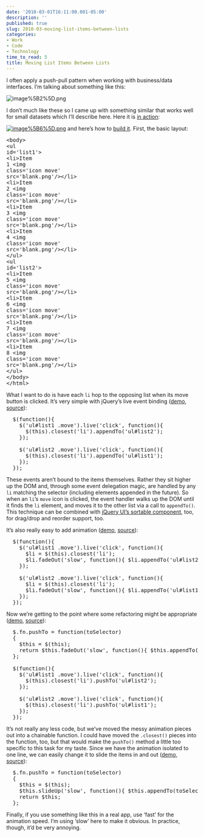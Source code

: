 ```yaml
---
date: '2010-03-01T16:11:00.001-05:00'
description: ''
published: true
slug: 2010-03-moving-list-items-between-lists
categories:
- Work
- Code
- Technology
time_to_read: 5
title: Moving List Items Between Lists
---
```



I often apply a push-pull pattern when working with business/data interfaces. I’m talking about something like this:

![image%5B2%5D.png](image%5B2%5D.png) 

I don’t much like these so I came up with something similar that works well for small datasets which I’ll describe here. Here it is [in action](http://jsbin.com/ucoqi):

[![image%5B6%5D.png](image%5B6%5D.png)](http://jsbin.com/ucoqi) and here’s how to [build it](http://jsbin.com/ucoqi/edit). First, the basic layout:  <pre class="csharpcode"><span class="kwrd">&lt;</span><span class="html">body</span><span class="kwrd">&gt;</span>
  <span class="kwrd">&lt;</span><span class="html">ul</span> <span class="attr">id</span><span class="kwrd">='list1'</span><span class="kwrd">&gt;</span>
    <span class="kwrd">&lt;</span><span class="html">li</span><span class="kwrd">&gt;</span>Item 1 <span class="kwrd">&lt;</span><span class="html">img</span> <span class="attr">class</span><span class="kwrd">='icon move'</span> <span class="attr">src</span><span class="kwrd">='blank.png'</span><span class="kwrd">/&gt;&lt;/</span><span class="html">li</span><span class="kwrd">&gt;</span>
    <span class="kwrd">&lt;</span><span class="html">li</span><span class="kwrd">&gt;</span>Item 2 <span class="kwrd">&lt;</span><span class="html">img</span> <span class="attr">class</span><span class="kwrd">='icon move'</span> <span class="attr">src</span><span class="kwrd">='blank.png'</span><span class="kwrd">/&gt;&lt;/</span><span class="html">li</span><span class="kwrd">&gt;</span>
    <span class="kwrd">&lt;</span><span class="html">li</span><span class="kwrd">&gt;</span>Item 3 <span class="kwrd">&lt;</span><span class="html">img</span> <span class="attr">class</span><span class="kwrd">='icon move'</span> <span class="attr">src</span><span class="kwrd">='blank.png'</span><span class="kwrd">/&gt;&lt;/</span><span class="html">li</span><span class="kwrd">&gt;</span>
    <span class="kwrd">&lt;</span><span class="html">li</span><span class="kwrd">&gt;</span>Item 4 <span class="kwrd">&lt;</span><span class="html">img</span> <span class="attr">class</span><span class="kwrd">='icon move'</span> <span class="attr">src</span><span class="kwrd">='blank.png'</span><span class="kwrd">/&gt;&lt;/</span><span class="html">li</span><span class="kwrd">&gt;</span>
  <span class="kwrd">&lt;/</span><span class="html">ul</span><span class="kwrd">&gt;</span>
  <span class="kwrd">&lt;</span><span class="html">ul</span> <span class="attr">id</span><span class="kwrd">='list2'</span><span class="kwrd">&gt;</span>
    <span class="kwrd">&lt;</span><span class="html">li</span><span class="kwrd">&gt;</span>Item 5 <span class="kwrd">&lt;</span><span class="html">img</span> <span class="attr">class</span><span class="kwrd">='icon move'</span> <span class="attr">src</span><span class="kwrd">='blank.png'</span><span class="kwrd">/&gt;&lt;/</span><span class="html">li</span><span class="kwrd">&gt;</span>
    <span class="kwrd">&lt;</span><span class="html">li</span><span class="kwrd">&gt;</span>Item 6 <span class="kwrd">&lt;</span><span class="html">img</span> <span class="attr">class</span><span class="kwrd">='icon move'</span> <span class="attr">src</span><span class="kwrd">='blank.png'</span><span class="kwrd">/&gt;&lt;/</span><span class="html">li</span><span class="kwrd">&gt;</span>
    <span class="kwrd">&lt;</span><span class="html">li</span><span class="kwrd">&gt;</span>Item 7 <span class="kwrd">&lt;</span><span class="html">img</span> <span class="attr">class</span><span class="kwrd">='icon move'</span> <span class="attr">src</span><span class="kwrd">='blank.png'</span><span class="kwrd">/&gt;&lt;/</span><span class="html">li</span><span class="kwrd">&gt;</span>
    <span class="kwrd">&lt;</span><span class="html">li</span><span class="kwrd">&gt;</span>Item 8 <span class="kwrd">&lt;</span><span class="html">img</span> <span class="attr">class</span><span class="kwrd">='icon move'</span> <span class="attr">src</span><span class="kwrd">='blank.png'</span><span class="kwrd">/&gt;&lt;/</span><span class="html">li</span><span class="kwrd">&gt;</span>
  <span class="kwrd">&lt;/</span><span class="html">ul</span><span class="kwrd">&gt;</span>
  <span class="kwrd">&lt;/</span><span class="html">body</span><span class="kwrd">&gt;</span>
<span class="kwrd">&lt;/</span><span class="html">html</span><span class="kwrd">&gt;</span>​</pre>


What I want to do is have each <code>li</code> hop to the opposing list when its move button is clicked. It’s very simple with jQuery’s live event binding ([demo](http://jsbin.com/ucoqi/1), [source](http://jsbin.com/ucoqi/1/edit)):

<pre class="csharpcode">  $(<span class="kwrd">function</span>(){
    $(<span class="str">'ul#list1 .move'</span>).live(<span class="str">'click'</span>, <span class="kwrd">function</span>(){
      $(<span class="kwrd">this</span>).closest(<span class="str">'li'</span>).appendTo(<span class="str">'ul#list2'</span>);
    });
    
    $(<span class="str">'ul#list2 .move'</span>).live(<span class="str">'click'</span>, <span class="kwrd">function</span>(){
      $(<span class="kwrd">this</span>).closest(<span class="str">'li'</span>).appendTo(<span class="str">'ul#list1'</span>);
    });
  });</pre>





These events aren’t bound to the items themselves. Rather they sit higher up the DOM and, through some event delegation magic, are handled by any <code>li</code> matching the selector (including elements appended in the future). So when an <code>li</code>’s <code>move</code> icon is clicked, the event handler walks up the DOM until it finds the <code>li</code> element, and moves it to the other list via a call to <code>appendTo()</code>. This technique can be combined with [jQuery UI’s sortable component](http://jqueryui.com/demos/sortable/), too, for drag/drop and reorder support, too.


It’s also really easy to add animation ([demo](http://jsbin.com/ucoqi/3), [source](http://jsbin.com/ucoqi/3/edit)):

<pre class="csharpcode">  $(<span class="kwrd">function</span>(){
    $(<span class="str">'ul#list1 .move'</span>).live(<span class="str">'click'</span>, <span class="kwrd">function</span>(){
      $li = $(<span class="kwrd">this</span>).closest(<span class="str">'li'</span>);
      $li.fadeOut(<span class="str">'slow'</span>, <span class="kwrd">function</span>(){ $li.appendTo(<span class="str">'ul#list2'</span>).fadeIn(); });
    });
    
    $(<span class="str">'ul#list2 .move'</span>).live(<span class="str">'click'</span>, <span class="kwrd">function</span>(){
      $li = $(<span class="kwrd">this</span>).closest(<span class="str">'li'</span>);
      $li.fadeOut(<span class="str">'slow'</span>, <span class="kwrd">function</span>(){ $li.appendTo(<span class="str">'ul#list1'</span>).fadeIn(); });
    });
  });</pre>


Now we’re getting to the point where some refactoring might be appropriate ([demo](http://jsbin.com/ucoqi/5), [source](http://jsbin.com/ucoqi/5/edit)):

<pre class="csharpcode">  $.fn.pushTo = <span class="kwrd">function</span>(toSelector)
  {
    $<span class="kwrd">this</span> = $(<span class="kwrd">this</span>);
    return $<span class="kwrd">this</span>.fadeOut(<span class="str">'slow'</span>, <span class="kwrd">function</span>(){ $<span class="kwrd">this</span>.appendTo(toSelector).fadeIn(); });   
  };
  
  $(<span class="kwrd">function</span>(){
    $(<span class="str">'ul#list1 .move'</span>).live(<span class="str">'click'</span>, <span class="kwrd">function</span>(){
      $(<span class="kwrd">this</span>).closest(<span class="str">'li'</span>).pushTo(<span class="str">'ul#list2'</span>);
    });
    
    $(<span class="str">'ul#list2 .move'</span>).live(<span class="str">'click'</span>, <span class="kwrd">function</span>(){
      $(<span class="kwrd">this</span>).closest(<span class="str">'li'</span>).pushTo(<span class="str">'ul#list1'</span>);
    });
  });</pre>


It’s not really any less code, but we’ve moved the messy animation pieces out into a chainable function. I could have moved the <code>.closest()</code> pieces into the function, too, but that would make the <code>pushTo()</code> method a little too specific to this task for my taste. Since we have the animation isolated to one line, we can easily change it to slide the items in and out ([demo](http://jsbin.com/ucoqi/7), [source](http://jsbin.com/ucoqi/7/edit)):

<pre class="csharpcode">  $.fn.pushTo = <span class="kwrd">function</span>(toSelector)
  {
    $<span class="kwrd">this</span> = $(<span class="kwrd">this</span>);
    $<span class="kwrd">this</span>.slideUp(<span class="str">'slow'</span>, <span class="kwrd">function</span>(){ $<span class="kwrd">this</span>.appendTo(toSelector).slideDown(); });   
    <span class="kwrd">return</span> $<span class="kwrd">this</span>;
  };</pre>


Finally, if you use something like this in a real app, use ‘fast’ for the animation speed. I’m using ‘slow’ here to make it obvious. In practice, though, it’d be very annoying. 
